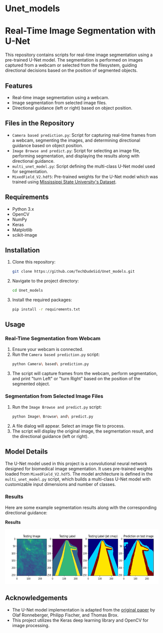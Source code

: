 # Unet_models

# Real-Time Image Segmentation with U-Net

This repository contains scripts for real-time image segmentation using a pre-trained U-Net model. The segmentation is performed on images captured from a webcam or selected from the filesystem, guiding directional decisions based on the position of segmented objects.

## Features
- Real-time image segmentation using a webcam.
- Image segmentation from selected image files.
- Directional guidance (left or right) based on object position.

## Files in the Repository
- `Camera based prediction.py`: Script for capturing real-time frames from a webcam, segmenting the images, and determining directional guidance based on object position.
- `Image Browse and predict.py`: Script for selecting an image file, performing segmentation, and displaying the results along with directional guidance.
- `multi_unet_model.py`: Script defining the multi-class U-Net model used for segmentation.
- `MixedField_V2.hdf5`: Pre-trained weights for the U-Net model which was trained using [Mississippi State University's Dataset](https://www.cavs.msstate.edu/resources/autonomous_dataset.php).

## Requirements
- Python 3.x
- OpenCV
- NumPy
- Keras
- Matplotlib
- scikit-image

## Installation
1. Clone this repository:
    ```sh
    git clone https://github.com/TechDudeSid/Unet_models.git
    ```
2. Navigate to the project directory:
    ```sh
    cd Unet_models
    ```
3. Install the required packages:
    ```sh
    pip install -r requirements.txt
    ```

## Usage

### Real-Time Segmentation from Webcam
1. Ensure your webcam is connected.
2. Run the `Camera based prediction.py` script:
    ```sh
    python Camera\ based\ prediction.py
    ```
3. The script will capture frames from the webcam, perform segmentation, and print "turn Left" or "turn Right" based on the position of the segmented object.

### Segmentation from Selected Image Files
1. Run the `Image Browse and predict.py` script:
    ```sh
    python Image\ Browse\ and\ predict.py
    ```
2. A file dialog will appear. Select an image file to process.
3. The script will display the original image, the segmentation result, and the directional guidance (left or right).

## Model Details
The U-Net model used in this project is a convolutional neural network designed for biomedical image segmentation. It uses pre-trained weights loaded from `MixedField_V2.hdf5`. The model architecture is defined in the `multi_unet_model.py` script, which builds a multi-class U-Net model with customizable input dimensions and number of classes.

### Results
Here are some example segmentation results along with the corresponding directional guidance:

**Results**

![Results](images/results.png)




## Acknowledgements
- The U-Net model implementation is adapted from the [original paper](https://arxiv.org/abs/1505.04597) by Olaf Ronneberger, Philipp Fischer, and Thomas Brox.
- This project utilizes the Keras deep learning library and OpenCV for image processing.
